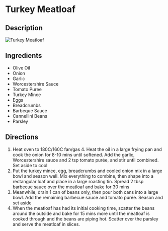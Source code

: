 # Turkey Meatloaf

## Description
![Turkey Meatloaf](https://www.themealdb.com/images/media/meals/ypuxtw1511297463.jpg "Turkey Meatloaf")

## Ingredients
- Olive Oil
- Onion
- Garlic
- Worcestershire Sauce
- Tomato Puree
- Turkey Mince
- Eggs
- Breadcrumbs
- Barbeque Sauce
- Cannellini Beans
- Parsley

## Directions
1. Heat oven to 180C/160C fan/gas 4. Heat the oil in a large frying pan and cook the onion for 8-10 mins until softened. Add the garlic, Worcestershire sauce and 2 tsp tomato purée, and stir until combined. Set aside to cool
2. Put the turkey mince, egg, breadcrumbs and cooled onion mix in a large bowl and season well. Mix everything to combine, then shape into a rectangular loaf and place in a large roasting tin. Spread 2 tbsp barbecue sauce over the meatloaf and bake for 30 mins
3. Meanwhile, drain 1 can of beans only, then pour both cans into a large bowl. Add the remaining barbecue sauce and tomato purée. Season and set aside
4. When the meatloaf has had its initial cooking time, scatter the beans around the outside and bake for 15 mins more until the meatloaf is cooked through and the beans are piping hot. Scatter over the parsley and serve the meatloaf in slices.
